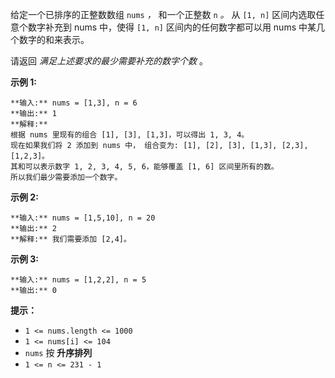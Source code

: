 给定一个已排序的正整数数组 `nums`  _，_ 和一个正整数 `n` _。_ 从 `[1, n]` 区间内选取任意个数字补充到 nums 中，使得
`[1, n]` 区间内的任何数字都可以用 nums 中某几个数字的和来表示。

请返回 _满足上述要求的最少需要补充的数字个数_  。



**示例  1:**

    
    
    **输入:** nums = [1,3], n = 6
    **输出:** 1 
    **解释:**
    根据 nums 里现有的组合 [1], [3], [1,3]，可以得出 1, 3, 4。
    现在如果我们将 2 添加到 nums 中， 组合变为: [1], [2], [3], [1,3], [2,3], [1,2,3]。
    其和可以表示数字 1, 2, 3, 4, 5, 6，能够覆盖 [1, 6] 区间里所有的数。
    所以我们最少需要添加一个数字。

**示例 2:**

    
    
    **输入:** nums = [1,5,10], n = 20
    **输出:** 2
    **解释:** 我们需要添加 [2,4]。
    

**示例  3:**

    
    
    **输入:** nums = [1,2,2], n = 5
    **输出:** 0
    



**提示：**

  * `1 <= nums.length <= 1000`
  * `1 <= nums[i] <= 104`
  * `nums` 按 **升序排列**
  * `1 <= n <= 231 - 1`

